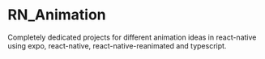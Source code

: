 # RN_Animation

Completely dedicated projects for different animation ideas in react-native using expo, react-native, react-native-reanimated and typescript.
